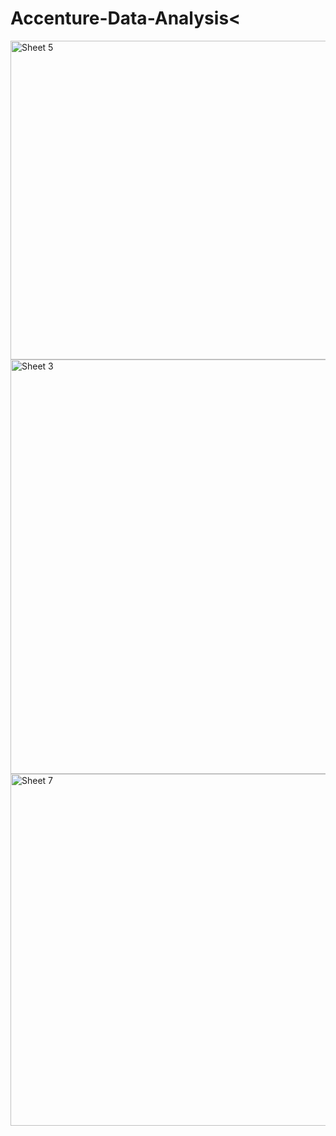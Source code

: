 # Accenture-Data-Analysis<
                           
                           
                           
                           
                          








<img width="510" alt="Sheet 5" src="https://github.com/vikhyat-andro/Accenture-Data-Analysis/assets/51722249/52e91462-6844-493f-b0b9-e7b4a0bf8fe7">

<img width="663" alt="Sheet 3" src="https://github.com/vikhyat-andro/Accenture-Data-Analysis/assets/51722249/7fcad8de-9e61-435e-8628-04708f9d22fb">
<img width="563" alt="Sheet 7" src="https://github.com/vikhyat-andro/Accenture-Data-Analysis/assets/51722249/5b76aa88-aee8-48db-953f-a8c4d9329143">
